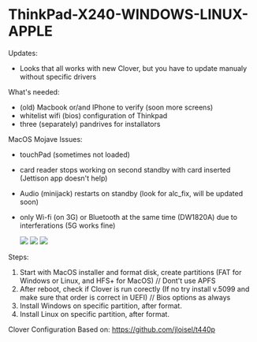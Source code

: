 # ThinkPad-X240-WINDOWS-LINUX-APPLE
 
Updates:
- Looks that all works with new Clover, but you have to update manualy without specific drivers  


What's needed:
- (old) Macbook or/and IPhone to verify (soon more screens)
- whitelist wifi (bios) configuration of Thinkpad
- three (separately) pandrives for installators 

MacOS Mojave Issues:
- touchPad (sometimes not loaded) 
- card reader stops working on second standby with card inserted (Jettison app doesn't help) 
- Audio (minijack) restarts on standby (look for alc_fix, will be updated soon) 
- only Wi-fi (on 3G) or Bluetooth at the same time (DW1820A) due to interferations (5G works fine) 
 
  
  <img src="http://brak.99e.pl/grafiki/61.jpg">
  <img src="http://brak.99e.pl/grafiki/60.jpg">
  <img src="http://brak.99e.pl/grafiki/65.jpg">

Steps:
1. Start with MacOS installer and format disk, create partitions (FAT for Windows or Linux, and HFS+ for MacOS)  // Dont't use APFS 
2. After reboot, check if Clover is run corectly (If no try install v.5099  and make sure that order is correct in UEFI) // Bios options as always 
3. Install Windows on specific partition, after format. 
4. Install Linux on specific partition, after format.  

Clover Configuration Based on:
https://github.com/jloisel/t440p
